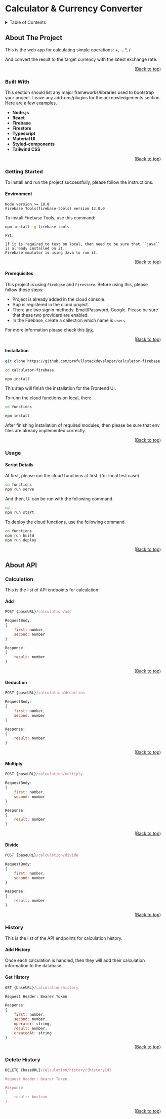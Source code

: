 <a name="readme-top"></a>

# Calculator & Currency Converter
<details>
<summary>Table of Contents</summary>
<ol>
<li>
<a href="#about-the-project">About The Project</a>
<ul>
<li>
<a href="#built-with">Built With</a>
</li>
<li>
<a href="#getting-started">Getting Started</a>
<ul>
<li><a href="#environment">Environment</a></li>
<li><a href="#prerequisites">Prerequisites</a></li>
<li><a href="#installation">Installation</a></li>
</ul>
</li>
<li><a href="#usage">Usage</a></li>
<ul>
<li><a href="#script-details">Script details</a></li>
</ul>
</ul>
</li>
<li>
<a href="#about-api">About API</a>
</li>
<ul>
<li>
<a href="#calculation">Calculation</a>
<ul>
<li><a href="#add">Add</a></li>
<li><a href="#deduction">Deduction</a></li>
<li><a href="#multiply">Multiply</a></li>
<li><a href="#divide">Divide</a></li>
</ul>
</li>
<li>
<a href="#calculation">History</a>
<ul>
<li><a href="#add-history">Add History</a></li>
<li><a href="#delete-history">Delete History</a></li>
<li><a href="#get-history">Get History</a></li>
</ul>
</li>

</ul>
</ol>
</details>

## About The Project
This is the web app for calculating simple operations: +, -, *, /

And convert the result to the target currency with the latest exchange rate.
<p align="right">(<a href="#readme-top">Back to top</a>)</p>


### Built With



This section should list any major frameworks/libraries used to bootstrap your project. Leave any add-ons/plugins for the acknowledgements section. Here are a few examples.


* <b>Node.js</b>
* <b>React</b>
* <b>Firebase</b>
* <b>Firestore</b>
* <b>Typescript</b>
* <b>Material UI</b>
* <b>Styled-components</b>
* <b>Tailwind CSS</b>

<p align="right">(<a href="#readme-top">Back to top</a>)</p>

### Getting Started

To install and run the project successfully, please follow the instructions.

#### Environment
```
Node version >= 18.0
Firebase Tools(firebase-tools) version 13.0.0
```

To install Firebase Tools, use this command:
```bash
npm install -g firebase-tools
```

```
FYI:

If it is required to test on local, then need to be sure that ``java`` is already installed on it.
Firebase emulator is using Java to run it.
```
<p align="right">(<a href="#readme-top">Back to top</a>)</p>

#### Prerequisites

This project is using ``Firebase`` and ``Firestore``.
Before using this, please follow these steps:
* Project is already added in the cloud console.
* App is registered in the cloud project.
* There are two signin methods: Email/Password, Google. Please be sure that these two providers are enabled.
* In the Firebase, create a callection which name is ``users``

For more information please check this [link]('https://firebase.google.com/docs/web/setup').

<p align="right">(<a href="#readme-top">Back to top</a>)</p>

#### Installation

```bash
git clone https://github.com/profullstackdeveloper/calculator-firebase.git

cd calculator-firebase

npm install
```
This step will finish the installation for the Frontend UI.

To runn the cloud functions on local, then:
```bash
cd functions

npm install
```

After finishing installation of required modules, then please be sure that env files are already implemented correctly.

<p align="right">(<a href="#readme-top">Back to top</a>)</p>

### Usage

#### Script Details

At first, please run the cloud functions at first. (for local test case)

```bash
cd functions
npm run serve
```

And then, UI can be run with the following command.
```bash
cd ..
npm run start
```

To deploy the cloud functions, use the following command.
```bash
cd functions
npm run build
npm run deploy
```

<p align="right">(<a href="#readme-top">Back to top</a>)</p>

## About API

### Calculation

This is the list of API endpoints for calculation:

#### Add
```js
POST {baseURL}/calculation/add

RequestBody: 
{
    first: number,
    second: number
}

Response:
{
    result: number
}
```

<p align="right">(<a href="#readme-top">Back to top</a>)</p>

#### Deduction
```js
POST {baseURL}/calculation/deduction

RequestBody: 
{
    first: number,
    second: number
}

Response:
{
    result: number
}
```

<p align="right">(<a href="#readme-top">Back to top</a>)</p>

#### Multiply
```js
POST {baseURL}/calculation/multiply

RequestBody: 
{
    first: number,
    second: number
}

Response:
{
    result: number
}
```

<p align="right">(<a href="#readme-top">Back to top</a>)</p>

#### Divide

```js
POST {baseURL}/calculation/divide

RequestBody: 
{
    first: number,
    second: number
}

Response:
{
    result: number
}
```

<p align="right">(<a href="#readme-top">Back to top</a>)</p>

### History

This is the list of the API endpoints for calculation history.

#### Add History

Once each calculation is handled, then they will add their calculation information to the database.

#### Get History

```js
GET {baseURL}/calculation/history

Request Header: Bearer Token

Response: 
{
    first: number,
    second: number,
    operator: string,
    result: number,
    createdAt: string
}
```
<p align="right">(<a href="#readme-top">Back to top</a>)</p>

### Delete History

```js
DELETE {baseURL}/calculation/history/{historyId}

Request Header: Bearer Token

Response: 
{
    result: boolean
}
```

<p align="right">(<a href="#readme-top">Back to top</a>)</p>